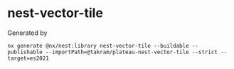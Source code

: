 # nest-vector-tile

Generated by

```
nx generate @nx/nest:library nest-vector-tile --buildable --publishable --importPath=@takram/plateau-nest-vector-tile --strict --target=es2021
```
